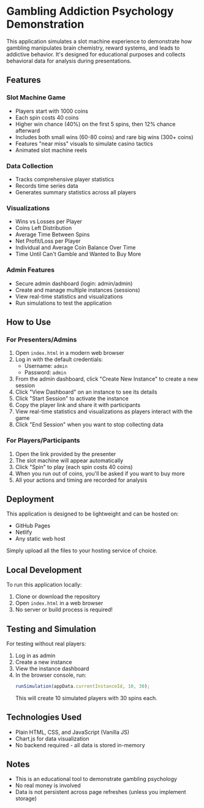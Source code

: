 # Gambling Addiction Psychology Demonstration

This application simulates a slot machine experience to demonstrate how gambling manipulates brain chemistry, reward systems, and leads to addictive behavior. It's designed for educational purposes and collects behavioral data for analysis during presentations.

## Features

### Slot Machine Game
- Players start with 1000 coins
- Each spin costs 40 coins
- Higher win chance (40%) on the first 5 spins, then 12% chance afterward
- Includes both small wins (60-80 coins) and rare big wins (300+ coins)
- Features "near miss" visuals to simulate casino tactics
- Animated slot machine reels

### Data Collection
- Tracks comprehensive player statistics
- Records time series data
- Generates summary statistics across all players

### Visualizations
- Wins vs Losses per Player
- Coins Left Distribution
- Average Time Between Spins
- Net Profit/Loss per Player
- Individual and Average Coin Balance Over Time
- Time Until Can't Gamble and Wanted to Buy More

### Admin Features
- Secure admin dashboard (login: admin/admin)
- Create and manage multiple instances (sessions)
- View real-time statistics and visualizations
- Run simulations to test the application

## How to Use

### For Presenters/Admins

1. Open `index.html` in a modern web browser
2. Log in with the default credentials:
   - Username: `admin`
   - Password: `admin`
3. From the admin dashboard, click "Create New Instance" to create a new session
4. Click "View Dashboard" on an instance to see its details
5. Click "Start Session" to activate the instance
6. Copy the player link and share it with participants
7. View real-time statistics and visualizations as players interact with the game
8. Click "End Session" when you want to stop collecting data

### For Players/Participants

1. Open the link provided by the presenter
2. The slot machine will appear automatically
3. Click "Spin" to play (each spin costs 40 coins)
4. When you run out of coins, you'll be asked if you want to buy more
5. All your actions and timing are recorded for analysis

## Deployment

This application is designed to be lightweight and can be hosted on:
- GitHub Pages
- Netlify
- Any static web host

Simply upload all the files to your hosting service of choice.

## Local Development

To run this application locally:

1. Clone or download the repository
2. Open `index.html` in a web browser
3. No server or build process is required!

## Testing and Simulation

For testing without real players:

1. Log in as admin
2. Create a new instance
3. View the instance dashboard
4. In the browser console, run:
   ```javascript
   runSimulation(appData.currentInstanceId, 10, 30);
   ```
   This will create 10 simulated players with 30 spins each.

## Technologies Used

- Plain HTML, CSS, and JavaScript (Vanilla JS)
- Chart.js for data visualization
- No backend required - all data is stored in-memory

## Notes

- This is an educational tool to demonstrate gambling psychology
- No real money is involved
- Data is not persistent across page refreshes (unless you implement storage) 